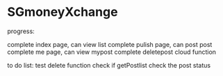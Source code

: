 # SGmoneyXchange

progress:

complete index page,  can view list
complete pulish page, can post post
complete me page, can view mypost
complete deletepost cloud function

to do list:
test delete function 
check if getPostlist check the post status